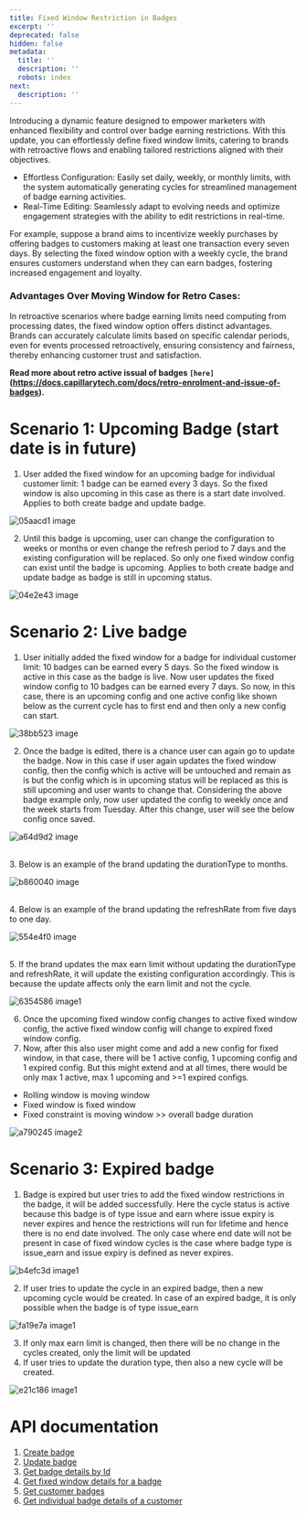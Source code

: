 ```yaml
---
title: Fixed Window Restriction in Badges
excerpt: ''
deprecated: false
hidden: false
metadata:
  title: ''
  description: ''
  robots: index
next:
  description: ''
---
```


Introducing a dynamic feature designed to empower marketers with enhanced flexibility and control over badge earning restrictions. With this update, you can effortlessly define fixed window limits, catering to brands with retroactive flows and enabling tailored restrictions aligned with their objectives.

* Effortless Configuration: Easily set daily, weekly, or monthly limits, with the system automatically generating cycles for streamlined management of badge earning activities.
* Real-Time Editing: Seamlessly adapt to evolving needs and optimize engagement strategies with the ability to edit restrictions in real-time.

For example, suppose a brand aims to incentivize weekly purchases by offering badges to customers making at least one transaction every seven days. By selecting the fixed window option with a weekly cycle, the brand ensures customers understand when they can earn badges, fostering increased engagement and loyalty.

### Advantages Over Moving Window for Retro Cases:


In retroactive scenarios where badge earning limits need computing from processing dates, the fixed window option offers distinct advantages. Brands can accurately calculate limits based on specific calendar periods, even for events processed retroactively, ensuring consistency and fairness, thereby enhancing customer trust and satisfaction.

**Read more about retro active issual of badges `[here]`(https://docs.capillarytech.com/docs/retro-enrolment-and-issue-of-badges).**

# Scenario 1: Upcoming Badge (start date is in future)

1. User added the fixed window for an upcoming badge for individual customer limit: 1 badge can be earned every 3 days. So the fixed window is also upcoming in this case as there is a start date involved. Applies to both create badge and update badge.

![05aacd1 image](https://files.readme.io/05aacd1-image.png)

2. Until this badge is upcoming, user can change the configuration to weeks or months or even change the refresh period to 7 days and the existing configuration will be replaced. So only one fixed window config can exist until the badge is upcoming. Applies to both create badge and update badge as badge is still in upcoming status.

![04e2e43 image](https://files.readme.io/04e2e43-image.png)

# Scenario 2: Live badge

1. User initially added the fixed window for a badge for individual customer limit: 10 badges can be earned every 5 days. So the fixed window is active in this case as the badge is live. Now user updates the fixed window config to 10 badges can be earned every 7 days. So now, in this case, there is an upcoming config and one active config like shown below as the current cycle has to first end and then only a new config can start.

![38bb523 image](https://files.readme.io/38bb523-image.png)

2. Once the badge is edited, there is a chance user can again go to update the badge. Now in this case if user again updates the fixed window config, then the config which is active will be untouched and remain as is but the config which is in upcoming status will be replaced as this is still upcoming and user wants to change that. Considering the above badge example only, now user updated the config to weekly once and the week starts from Tuesday. After this change, user will see the below config once saved.

![a64d9d2 image](https://files.readme.io/a64d9d2-image.png)

<br />
3. Below is an example of the brand updating the durationType to months.

![b860040 image](https://files.readme.io/b860040-image.png)

<br />
4. Below is an example of the brand updating the refreshRate from five days to one day.

![554e4f0 image](https://files.readme.io/554e4f0-image.png)

<br />
5. If the brand updates the max earn limit without updating the durationType and refreshRate, it will update the existing configuration accordingly. This is because the update affects only the earn limit and not the cycle.

![6354586 image1](https://files.readme.io/6354586-image1.png)

6. Once the upcoming fixed window config changes to active fixed window config, the active fixed window config will change to expired fixed window config.
7. Now, after this also user might come and add a new config for fixed window, in that case, there will be 1 active config, 1 upcoming config and 1 expired config. But this might extend and at all times, there would be only max 1 active, max 1 upcoming and >=1 expired configs.

* Rolling window is moving window
* Fixed window is fixed window
* Fixed constraint is moving window >> overall badge duration

![a790245 image2](https://files.readme.io/a790245-image2.png)

# Scenario 3: Expired badge

1. Badge is expired but user tries to add the fixed window restrictions in the badge, it will be added successfully. Here the cycle status is active because this badge is of type issue and earn where issue expiry is never expires and hence the restrictions will run for lifetime and hence there is no end date involved. The only case where end date will not be present in case of fixed window cycles is the case where badge type is issue\_earn and issue expiry is defined as never expires.

![b4efc3d image1](https://files.readme.io/b4efc3d-image1.png)

2. If user tries to update the cycle in an expired badge, then a new upcoming cycle would be created. In case of an expired badge, it is only possible when the badge is of type issue\_earn

![fa19e7a image1](https://files.readme.io/fa19e7a-image1.png)

3. If only max earn limit is changed, then there will be no change in the cycles created, only the limit will be updated
4. If user tries to update the duration type, then also a new cycle will be created.

![e21c186 image1](https://files.readme.io/e21c186-image1.png)

# API documentation

1. [Create badge](https://docs.capillarytech.com/reference/create-badges-org)
2. [Update badge](https://docs.capillarytech.com/reference/update-badges)
3. [Get badge details by Id](https://docs.capillarytech.com/reference/get-badge-by-id)
4. [Get fixed window details for a badge](https://docs.capillarytech.com/reference/get-fixed-window-details)
5. [Get customer badges](https://docs.capillarytech.com/reference/get-badges-for-customer)
6. [Get individual badge details of a customer](https://docs.capillarytech.com/reference/get-individual-badge-details-of-a-customer)